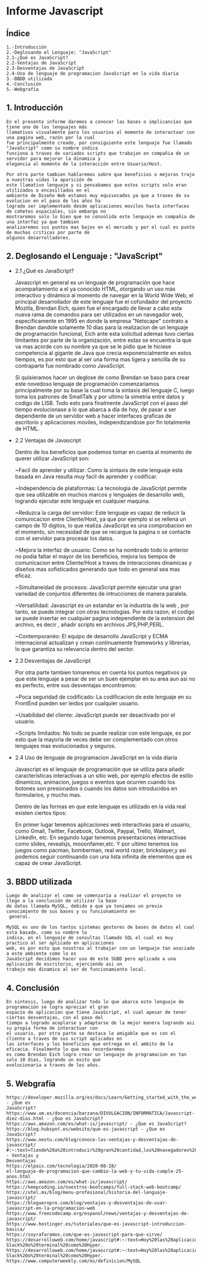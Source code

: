 # Informe Javascript

## Índice

    1.-Introducción
    2.-Deglosando el Lenguaje: "JavaScript"
    2.1-¿Qué es JavaScript?
    2.2-Ventajas de JavaScript	
    2.3-Desventajas de JavaScript
    2.4-Uso de lenguaje de programacion JavaScript en la vida diaria
    3.-BBDD utilizada
    4.-Conclusión
    5.-Webgrafía

## 1. Introducción

    En el presente informe daremos a conocer las bases o implicancias que tiene uno de los lenguajes más 
    llamativos visualmente para los usuarios al momento de interactuar con una pagina web, razón por la cual
    fue principalmente creado, por consiguiente este lenguaje fue llamado "JavaScript" como su nombre indica
    funciona a traves de variados scripts que trabajan en compañia de un servidor para mejorar la dinamica y 
    elegancia al momento de la interacción entre Usuario/Host.

    Por otra parte tambien hablaremos sobre que beneficios o mejoras trajo a nuestras vidas la aparición de
    este llamativo lenguaje y si pensabamos que estos scripts solo eran utilizados o encasillados en el 
    ambiente de Diseño Web estamos muy equivocados ya que a traves de su evolucion en el paso de los años ha 
    logrado ser implementado desde aplicaciones moviles hasta interfaces de cohetes espaciales, sin embargo no
    mostraremos solo lo bien que se consolida este lenguaje en compañia de una interfaz ya que tambien
    analizaremos sus puntos mas bajos en el mercado y por el cual es punto de muchas criticas por parte de 
    algunos desarrolladores.

## 2. Deglosando el Lenguaje : "JavaScript"

- 2.1 ¿Qué es JavaScript?

    Javascript en general es un lenguaje de programación que hace acompañamiento a el ya conocido HTML,
    otorgando un uso más interactivo y dinámico al momento de navegar en la World Wide Web, el principal 
    desarrollador de este lenguaje fue el cofundador del proyecto Mozilla, Brendan Eich, quien fue el encargado
    de llevar a cabo esta nueva rama de comandos para ser utilizados en un navegador web, especificamente en 
    1995 en donde la empresa "Netscape" contrato a Brendan dandole solamente 10 dias para la realizacion de un
    lenguaje de programación funcional, Eich ante esta solicitud ademas tuvo ciertas limitantes por parte de la
    organización, entre estas se encuentra la que va mas acorde con su nombre ya que se le pidio que le hiciese
    competencia al gigante de Java que crecia exponencialmente en estos tiempos, es por esto que al ser una 
    forma mas ligera y sencilla de su contraparte fue nombrado como JavaScript.

    Si quisieramos hacer un deglose de como Brendan se baso para crear este novedoso lenguaje de programación 
    comenzariamos principalmente por su base la cual toma la sintaxis del lenguaje C, luego toma los patrones 
    de SmallTalk y por ultimo la simetria entre datos y codigo de LISB. Todo esto para finalmente JavaScript 
    con el paso del tiempo evolucionase a lo que abarca a día de hoy, de pasar a ser dependiente de un servidor
    web a hacer interfaces graficas de escritorio y aplicaciones moviles, independizandose por fin totalmente 
    de HTML.

- 2.2 Ventajas de Javascript

    Dentro de los beneficios que podemos tomar en cuenta al momento de querer utilizar JavaScript son:

    ~Facil de aprender y utilizar: Como la sintaxis de este lenguaje esta basada en Java resulta muy facil de 
    aprender y codificar.

    ~Independencia de plataformas: La tecnologia de JavaScript permite que sea utilizable en muchos marcos y 
    lenguajes de desarrollo web, logrando ejecutar este lenguaje en cualquier maquina.

    ~Reduzca la carga del servidor: Este lenguaje es capaz de reducir la comunicacion entre Cliente/Host, ya 
    que por ejemplo si se rellena un campo de 10 digitos, lo que realiza JavaScript es una comprobacion en el 
    momento, sin necesidad de que se recargue la pagina o se contacte con el servidor para procesar los datos.

    ~Mejora la interfaz de usuario: Como se ha nombrado todo lo anterior no podia faltar el mayor de los 
    beneficios, mejora los tiempos de comunicacion entre Cliente/Host a traves de interacciones dinamicas y 
    diseños mas sofisticados generando que todo en general sea mas eficaz.

    ~Simultaneidad de procesos: JavaScript permite ejecutar una gran variedad de conjuntos diferentes de 
    intrucciones de manera paralela.

    ~Versatilidad: Javascript es un estandar en la industria de la web , por tanto, se puede integrar con otras
    tecnologias. Por esta razon, el codigo se puede  insertar en cualquier pagina independiente de la extension
    del archivo, es decir , añadir scripts en archivos JPS,PHP,PERL.

    ~Contemporanéo: El equipo de desarrollo  JavaScript  y ECMA internacional  actualizan y crean continuamente
    frameworks y librerias, lo que garantiza su relevancia dentro del sector.

- 2.3 Desventajas de JavaScript

    Por otra parte tambien tomaremos en cuenta los puntos negativos ya que este lenguaje a pesar de ser un buen
    ejemplar en su area aun asi no es perfecto, entre sus desventajas encontramos:

    ~Poca seguridad de codificado: La codificacion de este lenguaje en su FrontEnd pueden ser leidos por 
    cualquier usuario.

    ~Usabilidad del cliente: JavaScript puede ser desactivado por el usuario.

    ~Scripts limitados: No todo se puede realizar con este lenguaje, es por esto que la mayoria de veces debe 
    ser complementado con otros lenguajes mas evolucionados y seguros.


- 2.4 Uso de lenguaje de programacion JavaScript en la vida diaria

    Javascript es el lenguaje de programación que se utiliza para añadir características interactivas a un 
    sitio web, por ejemplo efectos de estilo dinamicos, animacion, juegos o eventos que ocurren cuando los 
    botones son presionados o cuando los datos son introducidos en formularios, y mucho mas.

    Dentro de las formas en que este lenguaje es utilizado en la vida real existen ciertos tipos:

    En primer lugar tenemos aplicaciones web interactivas para el usuario, como Gmail, Twitter, Facebook, 
    Outlook, Paypal, Trello, Walmart, LinkedIn, etc. En segundo lugar tenemos presentaciones interactivas como 
    slides, revealsjs, mooonfamer,etc. Y por ultimo tenemos los juegos como pacman, bomberman, real world 
    razer, brickslayer,y asi podemos seguir continuando con una lista infinita de elementos que es capaz de 
    crear JavaScript.

## 3. BBDD utilizada

    Luego de analizar el como se comenzaría a realizar el proyecto se llego a la conclusión de utilizar la base
    de datos llamada MySQL, debido a que ya teniamos un previo conocimiento de sus bases y su funcionamiento en
     general.

    MySQL es uno de los tantos sistemas gestores de bases de datos el cual esta basado, como su nombre lo 
    indica, en el lenguaje de consultas llamado SQL el cual es muy practico al ser aplicado en aplicaciones 
    web, es por esto que nosotros al trabajar con un lenguaje tan asociado a este ambiente como lo es 
    JavaScript decidimos hacer uso de este SGBD pero aplicado a una aplicación de escritorio, ejerciendo asi un
    trabajo más dinamico al ser de funcionamiento local.

## 4. Conclusión

    En sintesis, luego de analizar todo lo que abarca este lenguaje de programación se logra apreciar el gran 
    espacio de aplicacion que tiene JavaScript, el cual apesar de tener ciertas desventajas, con el paso del 
    tiempo a logrado acoplarse y adaptarse de la mejor manera logrando asi su propia forma de interactuar con 
    el usuario, por otra parte se destaca lo amigable que es con el cliente a traves de sus script aplicados en
    las interfaces y los beneficios que entrega en el ambito de la eficacia. Finalmente lo que mas recordaremos 
    es como Brendan Eich logro crear un lenguaje de programacion en tan solo 10 dias, logrando un exito que 
    evolucionaria a traves de los años.

## 5. Webgrafía

    https://developer.mozilla.org/es/docs/Learn/Getting_started_with_the_web/JavaScript_basics - ¿Que es 
    JavaScript?
    https://www.um.es/docencia/barzana/DIVULGACION/INFORMATICA/Javascript-diez-dias.html - ¿Que es JavaScript?
    https://aws.amazon.com/es/what-is/javascript/ - ¿Que es JavaScript?
    https://blog.hubspot.es/website/que-es-javascript - ¿Que es JavaScript?
    https://www.nextu.com/blog/conoce-las-ventajas-y-desventajas-de-javascript/
    #:~:text=Tiende%20a%20introducir%20gran%20cantidad,los%20navegadores%20de%20manera%20uniforme. - Ventajas y 
    Desventajas
    https://elpais.com/tecnologia/2020-08-28/
    el-lenguaje-de-programacion-que-cambio-la-web-y-tu-vida-cumple-25-anos.html
    https://aws.amazon.com/es/what-is/javascript/
    https://keepcoding.io/nuestros-bootcamps/full-stack-web-bootcamp/
    https://utel.mx/blog/menu-profesional/historia-del-lenguaje-javascript/
    https://blogueropro.com/blog/ventajas-y-desventajas-de-usar-javascript-en-la-programacion-web
    https://www.freecodecamp.org/espanol/news/ventajas-y-desventajas-de-javascript/
    https://www.hostinger.es/tutoriales/que-es-javascript-introduccion-basica/
    https://soyrafaramos.com/que-es-javascript-para-que-sirve/
    https://desarrolloweb.com/home/javascript#:~:text=Hoy%20las%20aplicaciones%20web%20m%C3%A1s,
    Slack%20o%20terminal%20como%20Hyper.
    https://desarrolloweb.com/home/javascript#:~:text=Hoy%20las%20aplicaciones%20web%20m%C3%A1s,
    Slack%20o%20terminal%20como%20Hyper.
    https://www.computerweekly.com/es/definicion/MySQL